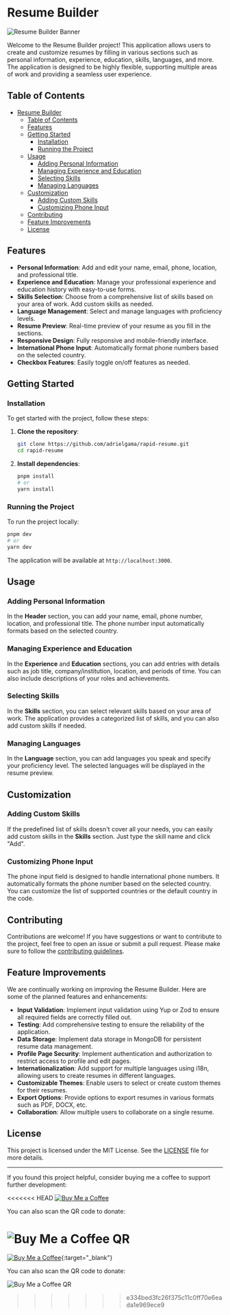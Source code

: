 # Resume Builder

![Resume Builder Banner](public/images/banner_readme.webp)

Welcome to the Resume Builder project! This application allows users to create and customize resumes by filling in various sections such as personal information, experience, education, skills, languages, and more. The application is designed to be highly flexible, supporting multiple areas of work and providing a seamless user experience.

## Table of Contents

- [Resume Builder](#resume-builder)
  - [Table of Contents](#table-of-contents)
  - [Features](#features)
  - [Getting Started](#getting-started)
    - [Installation](#installation)
    - [Running the Project](#running-the-project)
  - [Usage](#usage)
    - [Adding Personal Information](#adding-personal-information)
    - [Managing Experience and Education](#managing-experience-and-education)
    - [Selecting Skills](#selecting-skills)
    - [Managing Languages](#managing-languages)
  - [Customization](#customization)
    - [Adding Custom Skills](#adding-custom-skills)
    - [Customizing Phone Input](#customizing-phone-input)
  - [Contributing](#contributing)
  - [Feature Improvements](#feature-improvements)
  - [License](#license)

## Features

- **Personal Information**: Add and edit your name, email, phone, location, and professional title.
- **Experience and Education**: Manage your professional experience and education history with easy-to-use forms.
- **Skills Selection**: Choose from a comprehensive list of skills based on your area of work. Add custom skills as needed.
- **Language Management**: Select and manage languages with proficiency levels.
- **Resume Preview**: Real-time preview of your resume as you fill in the sections.
- **Responsive Design**: Fully responsive and mobile-friendly interface.
- **International Phone Input**: Automatically format phone numbers based on the selected country.
- **Checkbox Features**: Easily toggle on/off features as needed.

## Getting Started

### Installation

To get started with the project, follow these steps:

1. **Clone the repository**:
   ```bash
   git clone https://github.com/adrielgama/rapid-resume.git
   cd rapid-resume
   ```

2. **Install dependencies**:
   ```bash
   pnpm install
   # or
   yarn install
   ```

### Running the Project

To run the project locally:

```bash
pnpm dev
# or
yarn dev
```

The application will be available at `http://localhost:3000`.

## Usage

### Adding Personal Information

In the **Header** section, you can add your name, email, phone number, location, and professional title. The phone number input automatically formats based on the selected country.

### Managing Experience and Education

In the **Experience** and **Education** sections, you can add entries with details such as job title, company/institution, location, and periods of time. You can also include descriptions of your roles and achievements.

### Selecting Skills

In the **Skills** section, you can select relevant skills based on your area of work. The application provides a categorized list of skills, and you can also add custom skills if needed.

### Managing Languages

In the **Language** section, you can add languages you speak and specify your proficiency level. The selected languages will be displayed in the resume preview.

## Customization

### Adding Custom Skills

If the predefined list of skills doesn't cover all your needs, you can easily add custom skills in the **Skills** section. Just type the skill name and click "Add".

### Customizing Phone Input

The phone input field is designed to handle international phone numbers. It automatically formats the phone number based on the selected country. You can customize the list of supported countries or the default country in the code.

## Contributing

Contributions are welcome! If you have suggestions or want to contribute to the project, feel free to open an issue or submit a pull request. Please make sure to follow the [contributing guidelines](CONTRIBUTING.md).

## Feature Improvements

We are continually working on improving the Resume Builder. Here are some of the planned features and enhancements:

- **Input Validation**: Implement input validation using Yup or Zod to ensure all required fields are correctly filled out.
- **Testing**: Add comprehensive testing to ensure the reliability of the application.
- **Data Storage**: Implement data storage in MongoDB for persistent resume data management.
- **Profile Page Security**: Implement authentication and authorization to restrict access to profile and edit pages.
- **Internationalization**: Add support for multiple languages using i18n, allowing users to create resumes in different languages.
- **Customizable Themes**: Enable users to select or create custom themes for their resumes.
- **Export Options**: Provide options to export resumes in various formats such as PDF, DOCX, etc.
- **Collaboration**: Allow multiple users to collaborate on a single resume.

## License

This project is licensed under the MIT License. See the [LICENSE](LICENSE) file for more details.

---

If you found this project helpful, consider buying me a coffee to support further development:

<<<<<<< HEAD
[![Buy Me a Coffee](public/images/bmc-button.svg)](https://buymeacoffee.com/adrielgama)

You can also scan the QR code to donate:

![Buy Me a Coffee QR](public/images/bmc_qr.webp)
=======
[![Buy Me a Coffee](public/images/bmc-button.svg)](https://buymeacoffee.com/adrielgama){:target="_blank"}

You can also scan the QR code to donate:

![Buy Me a Coffee QR](public/images/bmc-qr.webp)
>>>>>>> e334bed3fc26f375c11c0ff70e6eada1e969ece9
